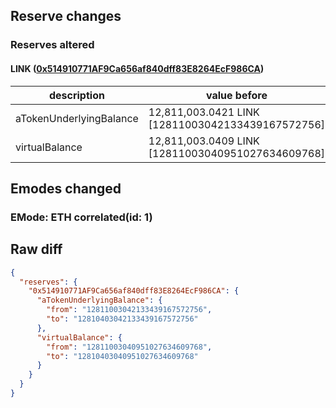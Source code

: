 ## Reserve changes

### Reserves altered

#### LINK ([0x514910771AF9Ca656af840dff83E8264EcF986CA](https://etherscan.io/address/0x514910771AF9Ca656af840dff83E8264EcF986CA))

| description | value before | value after |
| --- | --- | --- |
| aTokenUnderlyingBalance | 12,811,003.0421 LINK [12811003042133439167572756] | 12,810,403.0421 LINK [12810403042133439167572756] |
| virtualBalance | 12,811,003.0409 LINK [12811003040951027634609768] | 12,810,403.0409 LINK [12810403040951027634609768] |


## Emodes changed

### EMode: ETH correlated(id: 1)



## Raw diff

```json
{
  "reserves": {
    "0x514910771AF9Ca656af840dff83E8264EcF986CA": {
      "aTokenUnderlyingBalance": {
        "from": "12811003042133439167572756",
        "to": "12810403042133439167572756"
      },
      "virtualBalance": {
        "from": "12811003040951027634609768",
        "to": "12810403040951027634609768"
      }
    }
  }
}
```
